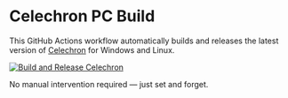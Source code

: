 # Celechron PC Build

This GitHub Actions workflow automatically builds and releases the latest version of [Celechron](https://github.com/Celechron/Celechron) for Windows and Linux.

[![Build and Release Celechron](https://github.com/eWloYW8/Celechron-PC-Build/actions/workflows/build.yml/badge.svg)](https://github.com/eWloYW8/Celechron-PC-Build/actions/workflows/build.yml)

No manual intervention required — just set and forget.
